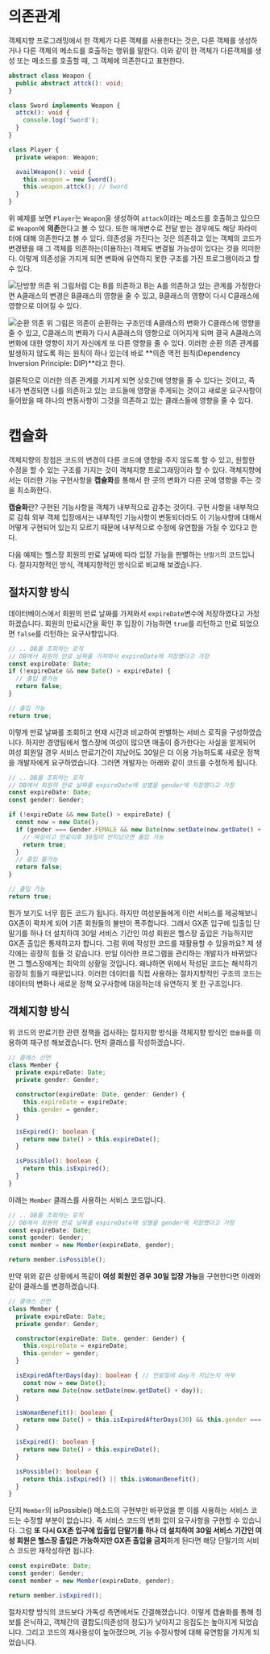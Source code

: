 # 의존관계

객체지향 프로그래밍에서 한 객체가 다른 객체를 사용한다는 것은, 다른 객체를 생성하거나 다른 객체의 메소드를 호출하는 행위를 말한다. 이와 같이 한 객체가 다른객체를 생성 또는 메소드를 호출할 때, 그 객체에
의존한다고 표현한다.

```ts
abstract class Weapon {
  public abstract attck(): void;
}

class Sword implements Weapon {
  attck(): void {
    console.log('Sword');
  }
}

class Player {
  private weapon: Weapon;

  availWeapon(): void {
    this.weapon = new Sword();
    this.weapon.attck(); // Sword
  }
}
```

위 예제를 보면 `Player`는 `Weapon`을 생성하여 `attack`이라는 메소드를 호출하고 있으므로 `Weapon`에 **의존**한다고 볼 수 있다. 또한 매개변수로 전달 받는 경우에도 해당 파라미터에 대해
의존한다고 볼 수 있다. 의존성을 가진다는 것은 의존하고 있는 객체의 코드가 변경됐을 때 그 객체를 의존하는(이용하는) 객체도 변결될 가능성이 있다는 것을 의미한다. 이렇게 의존성을 가지게 되면 변화에 유연하지 못한
구조를 가진 프로그램이라고 할 수 있다.

![단방향 의존](단방향의존.png)
위 그림처럼 C는 B를 의존하고 B는 A를 의존하고 있는 관계를 가정한다면 A클래스의 변경은 B클래스의 영향을 줄 수 있고, B클래스의 영향이 다시 C클래스에 영향으로 이어질 수 있다.

![순환 의존](순환의존.png)
위 그림은 의존이 순환하는 구조인데 A클래스의 변화가 C클래스에 영향을 줄 수 있고, C클래스의 변화가 다시 A클래스의 영향으로 이어지게 되며 결국 A클래스의 변화에 대한 영향이 자기 자신에게 또 다른 영향을 줄 수
있다. 이러한 순환 의존 관계를 발생하지 않도록 하는 원칙이 하나 있는데 바로 **의존 역전 원칙(Dependency Inversion Principle: DIP)**라고 한다.

결론적으로 이러한 의존 관계를 가지게 되면 상호간에 영향을 줄 수 있다는 것이고, 즉 내가 변경되면 나를 의존하고 있는 코드들에 영향을 주게되는 것이고 새로운 요구사항이 들어왔을 때 하나의 변동사항이 그것을 의존하고
있는 클래스들에 영향을 줄 수 있다.

# 캡슐화

객체지향의 장점은 코드의 변경이 다른 코드에 영향을 주지 않도록 할 수 있고, 원할한 수정을 할 수 있는 구조를 가지는 것이 객체지향 프로그래밍이라 할 수 있다. 객체지향에서는 이러한 기능 구현사항을 **캡슐화**를
통해서 한 곳의 변화가 다른 곳에 영향을 주는 것을 최소화한다.

**캡슐화**란? 구현된 기능사항을 객체가 내부적으로 감추는 것이다. 구현 사항을 내부적으로 감춰 외부 객체 입장에서는 내부적인 기능사항이 변동되더라도 이 기능사항에 대해서 어떻게 구현되어 있는지 모르기 때문에
내부적으로 수정에 유연함을 가질 수 있다고 한다.

다음 예제는 헬스장 회원의 만료 날짜에 따라 입장 가능을 판별하는 `단말기`의 코드입니다. 절자지향적인 방식, 객체지향적인 방식으로 비교해 보겠습니다.

## 절차지향 방식

데이터베이스에서 회원의 만료 날짜를 가져와서 `expireDate`변수에 저장하였다고 가정하겠습니다. 회원의 만료시간을 확인 후 입장이 가능하면 `true`를 리턴하고 만료 되었으면 `false`를 리턴하는
요구사항입니다.

```ts
// .. DB를 조회하는 로직
// DB에서 회원의 만료 날짜를 가져와서 expireDate에 저장했다고 가정
const expireDate: Date;
if (!expireDate && new Date() > expireDate) {
  // 출입 불가능
  return false;
}

// 출입 가능
return true;
```

이렇게 만료 날짜를 조회하고 현재 시간과 비교하여 판별하는 서비스 로직을 구성하였습니다. 하지만 경영팀에서 헬스장에 여성이 많으면 매출이 증가한다는 사실을 알게되어 여성 회원일 경우 서비스 만료기간이 지났어도
30일은 더 이용 가능하도록 새로운 정책을 개발자에게 요구하였습니다. 그러면 개발자는 아래와 같이 코드를 수정하게 됩니다.

```ts
// .. DB를 조회하는 로직
// DB에서 회원의 만료 날짜를 expireDate에 성별을 gender에 저장했다고 가정
const expireDate: Date;
const gender: Gender;

if (!expireDate && new Date() > expireDate) {
  const now = new Date();
  if (gender === Gender.FEMALE && new Date(now.setDate(now.getDate() + 30)) > expireDate) {
    // 여성이고 만료이후 30일이 안지났으면 출입 가능
    return true;
  }
  // 출입 불가능
  return false;
}

// 출입 가능
return true;
```

뭔가 보기도 너무 힘든 코드가 됩니다. 하지만 여성분들에게 이런 서비스를 제공해보니 GX존이 꽉차게 되어 기존 회원들의 불만이 폭주합니다. 그래서 GX존 입구에 입출입 단말기를 하나 더 설치하여 30일 서비스 기간인
여성 회원은 헬스장 출입은 가능하지만 GX존 출입은 통제하고자 합니다. 그럼 위에 작성한 코드를 재활용할 수 있을까요? 제 생각에는 굉장히 힘들 것 같습니다. 만일 이러한 프로그램을 관리하는 개발자가 바뀌었다면 그
헬스장에게는 최악의 상황일 것입니다. 왜냐하면 위에서 작성된 코드는 해석하기 굉장히 힘들기 때문입니다. 이러한 데이터를 직접 사용하는 절차지향적인 구조의 코드는 데이터의 변화나 새로운 정책 요구사항에 대응하는데
유연하지 못 한 구조입니다.

## 객체지향 방식

위 코드의 만료기한 관련 정책을 검사하는 절차지향 방식을 객체지향 방식인 `캡슐화`를 이용하여 재구성 해보겠습니다. 먼저 클래스를 작성하겠습니다.

```ts
// 클래스 선언
class Member {
  private expireDate: Date;
  private gender: Gender;

  constructor(expireDate: Date, gender: Gender) {
    this.expireDate = expireDate;
    this.gender = gender;
  }

  isExpired(): boolean {
    return new Date() > this.expireDate();
  }

  isPossible(): boolean {
    return this.isExpired();
  }
}
```

아래는 `Member` 클래스를 사용하는 서비스 코드입니다.

```ts
// .. DB를 조회하는 로직
// DB에서 회원의 만료 날짜를 expireDate에 성별을 gender에 저장했다고 가정
const expireDate: Date;
const gender: Gender;
const member = new Member(expireDate, gender);

return member.isPossible();
```

만약 위와 같은 상황에서 똑같이 **여성 회원인 경우 30일 입장 가능**을 구현한다면 아래와 같이 클래스를 변경하겠습니다.

```ts
// 클래스 선언
class Member {
  private expireDate: Date;
  private gender: Gender;

  constructor(expireDate: Date, gender: Gender) {
    this.expireDate = expireDate;
    this.gender = gender;
  }

  isExpiredAfterDays(day): boolean { // 만료일에 day가 지났는지 여부
    const now = new Date();
    return new Date(now.setDate(now.getDate() + day));
  }

  isWomanBenefit(): boolean {
    return new Date() > this.isExpiredAfterDays(30) && this.gender === Gender.FEMALE;
  }

  isExpired(): boolean {
    return new Date() > this.expireDate();
  }

  isPossible(): boolean {
    return this.isExpired() || this.isWomanBenefit();
  }
}
```

단지 `Member`의 isPossible() 메소드의 구현부만 바꾸었을 뿐 이를 사용하는 서비스 코드는 수정할 부분이 없습니다. 즉 서비스 코드의 변화 없이 요구사항을 구현할 수 있습니다. 그럼 **또 다시 GX존
입구에 입출입 단말기를 하나 더 설치하여 30일 서비스 기간인 여성 회원은 헬스장 출입은 가능하지만 GX존 출입을 금지**하게 된다면 해당 단말기의 서비스 코드만 재작성하면 됩니다.

```ts
const expireDate: Date;
const gender: Gender;
const member = new Member(expireDate, gender);

return member.isExpired();
```

절차지향 방식의 코드보다 가독성 측면에서도 간결해졌습니다. 이렇게 캡슐화를 통해 정보를 은닉하고, 객체간의 결합도(의존성의 정도)가 낮아지고 응집도는 높아지게 되었습니다. 그리고 코드의 재사용성이 높아졌으며, 기능
수정사항에 대해 유연함을 가지게 되었습니다.
